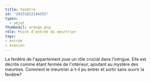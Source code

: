 ```yaml
---
title: Fenêtre
id: "20231022144355"
types:
  - objet
thumbnail: orange.png
rôle: Point d'entrée du meurtrier
tags:
- entrée
- évasion
---
```


La fenêtre de l'appartement joue un rôle crucial dans l'intrigue. Elle est décrite comme étant fermée de l'intérieur, ajoutant au mystère des meurtres. Comment le meurtrier a-t-il pu entrer et sortir sans ouvrir la fenêtre?
